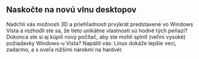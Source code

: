 ﻿

<div id="corps">

<h2>Naskočte na novú vlnu desktopov</h2>

Nadchli vás možnosti 3D a priehľadnosti prvýkrát predstavené vo Windows Vista a rozhodli ste sa, že tieto unikátne vlastnosti sú hodné tých peňazí? Dokonca ste si aj kúpili nový počítač, aby ste mohli splniť (veľmi vysoké) požiadavky Windows-u Vista? Napálili vás: Linux dokáže lepšie veci, zadarmo, a s oveľa nižšími nárokmi na hardvér.

<? all_video_ids_from_file ();?>

</div>


